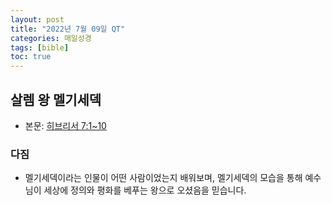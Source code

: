 ```yaml
---
layout: post
title: "2022년 7월 09일 QT"
categories: 매일성경
tags: [bible]
toc: true
---
```


## 살렘 왕 멜기세덱
- 본문: [히브리서 7:1~10](https://www.bskorea.or.kr/bible/korbibReadpage.php?version=SAENEW&book=heb&chap=7&sec=1&cVersion=&fontSize=15px&fontWeight=normal)

### 다짐
- 멜기세덱이라는 인물이 어떤 사람이었는지 배워보며, 멜기세덱의 모습을 통해 예수님이 세상에 정의와 평화를 베푸는 왕으로 오셨음을 믿습니다.
